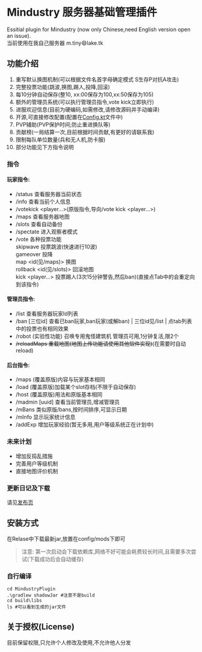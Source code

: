 # Mindustry 服务器基础管理插件
Essitial plugin for Mindustry (now only Chinese,need English version open an issue).  
当前使用在我自己服务器 m.tiny:smile:lake.tk

## 功能介绍
1. 重写默认换图机制(可以根据文件名首字母确定模式 S生存P对抗A攻击)
2. 完整投票功能(跳波,换图,踢人,投降,回滚)
3. 每10分钟自动保存(整10, xx:00保存为100,xx:50保存为105)
4. 额外的管理员系统(可以执行管理员指令,vote kick立即执行)
5. 进服欢迎信息(目前为硬编码,如需修改,请修改源码并手动编译)
6. 开源,可直接修改配置(配置在[Config.kt](https://github.com/way-zer/MyMindustryPlugin/blob/master/MindustryPlugin/src/main/kotlin/cf/wayzer/mindustry/Config.kt)文件中)
7. PVP辅助(PVP保护时间;防止重进换队等)
8. 贡献榜(一局结算一次,目前根据时间贡献,有更好的请联系我)
9. 限制每队单位数量(兵和无人机,防卡服)
10. 部分功能见下方指令说明

### 指令
#### 玩家指令:
- /status 查看服务器当前状态
- /info 查看当前个人信息
- /votekick <player...>(原版指令,导向/vote kick <player...>)
- /maps 查看服务器地图
- /slots 查看自动备份
- /spectate 进入观察者模式
- /vote 各种投票功能  
    skipwave 投票跳波(快速进行10波)  
    gameover 投降  
    map <id(见/maps)> 换图  
    rollback <id(见/slots)> 回滚地图  
    kick <player...> 投票踢人(3次15分钟警告,然后ban)(直接点Tab中的会重定向到该指令)
#### 管理员指令:
- /list 查看服务器玩家Id列表
- /ban [三位id] 查看已ban玩家,ban玩家(或解ban) | 三位id见/list | 点tab列表中的投票也有相同效果
- /robot (实验性功能) 召唤专用鬼怪建筑机 管理员可用,1分钟复活,限2个
- ~~/reloadMaps 重载地图(地图上传功能请使用其他软件实现)~~(在需要时自动reload)
#### 后台指令:
- /maps (覆盖原版)内容与玩家基本相同
- /load (覆盖原版)加载某个slot存档(不限于自动保存)
- /host (覆盖原版)用法和原版基本相同
- /madmin [uuid] 查看当前管理员,增减管理员
- /mBans 类似原版/bans,按时间排序,可显示日期
- /mInfo <UUID> 显示玩家统计信息
- /addExp <playerId> <num> 增加玩家经验(暂无多用,用户等级系统正在计划中)

### 未来计划
- 增加反捣乱措施
- 完善用户等级机制
- 直接地图评价机制

### 更新日记及下载
请见[发布页](https://github.com/way-zer/MyMindustryPlugin/releases)

## 安装方式
在Relase中下载最新jar,放置在config/mods下即可
> 注意: 第一次启动会下载依赖库,网络不好可能会耗费较长时间,且需要多次尝试(下载成功后会自动缓存)
### 自行编译
```shell
cd MindustryPlugin
.\gradlew shadowJar #注意不是build
cd build\libs
ls #可以看到生成的jar文件
```

## 关于授权(License)
目前保留权限,只允许个人修改及使用,不允许他人分发
